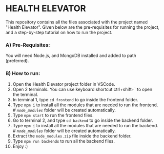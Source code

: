 # **HEALTH ELEVATOR**

This repository contains all the files associated with the project named "Health Elevator". Given below are the pre-requisites for running the project, and a step-by-step tutorial on how to run the project.

### A) Pre-Requisites:

You will need Node.js, and MongoDB installed and added to path (preferred).

### B) How to run:

1. Open the Health Elevator project folder in VSCode.
2. Open 2 terminals. You can use keyboard shortcut ctrl+shift+` to open the terminal.
3. In terminal 1, type `cd frontend` to go inside the frontend folder.
4. Type `npm i` to install all the modules that are needed to run the frontend.
	*# `node_modules`* folder will be created automatically.
5. Type `npm start` to run the frontend files.
6. Go to terminal 2, and type `cd backend` to go inside the backend folder.
7. Type `npm i` to install all the modules that are needed to run the backend.
	*# `node_modules`* folder will be created automatically.
8. Extract the `node_modules.zip` file inside the backend folder.
9. Type `npm run backends` to run all the backend files.
10. Enjoy :)
